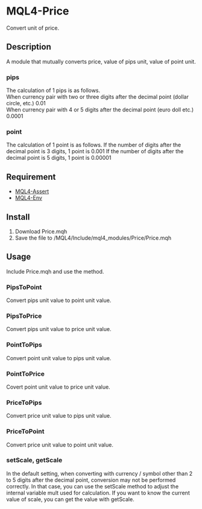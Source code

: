 # MQL4-Price
Convert unit of price.


## Description
A module that mutually converts price, value of pips unit, value of point unit.

### pips
The calculation of 1 pips is as follows.  
When currency pair with two or three digits after the decimal point (dollar circle, etc.) 0.01  
When currency pair with 4 or 5 digits after the decimal point (euro doll etc.) 0.0001

### point
The calculation of 1 point is as follows.
If the number of digits after the decimal point is 3 digits, 1 point is 0.001
If the number of digits after the decimal point is 5 digits, 1 point is 0.00001


## Requirement
- [MQL4-Assert](https://github.com/KeisukeIwabuchi/MQL4-Assert)
- [MQL4-Env](https://github.com/KeisukeIwabuchi/MQL4-Env)


## Install
1. Download Price.mqh
2. Save the file to /MQL4/Include/mql4_modules/Price/Price.mqh


## Usage
Include Price.mqh and use the method.

### PipsToPoint
Convert pips unit value to point unit value.

### PipsToPrice
Convert pips unit value to price unit value.

### PointToPips
Convert point unit value to pips unit value.

### PointToPrice
Covert point unit value to price unit value.

### PriceToPips
Convert price unit value to pips unit value.

### PriceToPoint
Convert price unit value to point unit value.

### setScale, getScale
In the default setting, when converting with currency / symbol other than 2 to 5 digits after the decimal point, conversion may not be performed correctly.
In that case, you can use the setScale method to adjust the internal variable mult used for calculation.
If you want to know the current value of scale, you can get the value with getScale. 

